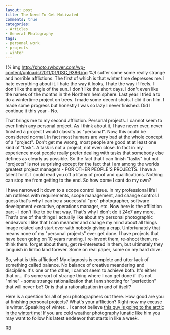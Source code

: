 ```yaml
---
layout: post
title: The Need To Get Motivated
comments: true
categories:
- Articles
- General Photography
tags:
- personal work
- projects
- winter
---
```

{% img http://photo.rwboyer.com/wp-content/uploads/2011/01/DSC_9386.jpg %}I suffer some some really strange and horrible afflictions. The first of which is that winter time depresses me. I hate everything about it. I hate the way it looks, I hate the way if feels. I don't like the angle of the sun. I don't like the short days. I don't even like the names of the months in the Northern hemisphere. Last year I tried a to do a wintertime project on trees. I made some decent shots. I did it on film. I made some progress but honestly I was so lazy I never finished. Did I continue it this year - No.

That brings me to my second affliction. Personal projects. I cannot seem to ever finish any personal project. As I think about it, I have never ever, never finished a project I would classify as "personal". Now, this could be considered normal. In fact most humans are very bad at the whole concept of a "project". Don't get me wrong, most people are good at at least one kind of "task". A task is not a project, not even close. In fact in my experience most people really prefer dealing with tasks that somebody else defines as clearly as possible. So the fact that I can finish "tasks" but not "projects" is not surprising except for the fact that I am among the worlds greatest project managers - FOR OTHER PEOPLE'S PROJECTS. I have a talent for it. I could read you off a litany of proof and qualifications. Nothing can stop me from getting to the end. So how come I cant do my own?

I have narrowed it down to a scope control issue. In my professional life I am ruthless with requirements, scope management, and change control. I guess that's why I can be a successful "pro" photographer, software development executive, operations manager, etc. Now here is the affliction part - I don't like to be that way. That's why I don't do it 24x7 any more. That's one of the things I actually like about my personal photographic endeavors I like that I can meander and change my mind about all things image related and start over with nobody giving a crap. Unfortunately that means none of my "personal projects" ever get done. I have projects that have been going on 10 years running. I re-invent them, re-shoot them, re-think them. forget about them, get re-interested in them, but ultimately they languish in limbo land forever. Some on real paper, some on my hard drive.

So, what is this affliction? My diagnosis is complete and utter lack of something called balance. No balance of creative meandering and discipline. It's one or the other, I cannot seem to achieve both. It's either that or... it's some sort of strange thing where I can get done if it's not "mine" - some strange rationalization that I am shooting for "perfection" that will never be? Or is that a rationalization in and of itself?

Here is a question for all of you photographers out there. How good are you at finishing personal projects? What's your affliction? Right now my excuse is winter. Speaking of winter... I cannot believe <a href="http://blog.lesterpickerphoto.com/">this guy is going to the arctic in the wintertime!</a> If you are cold weather photography lunatic like him you may want to follow his latest endeavor that starts in like a week.

RB